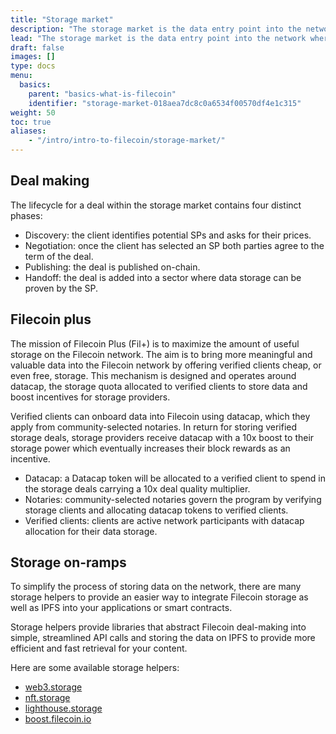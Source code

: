 ```yaml
---
title: "Storage market"
description: "The storage market is the data entry point into the network where storage providers (SPs) and clients negotiate and publish storage deals on-chain."
lead: "The storage market is the data entry point into the network where storage providers and clients negotiate and publish storage deals on-chain."
draft: false
images: []
type: docs
menu:
  basics:
    parent: "basics-what-is-filecoin"
    identifier: "storage-market-018aea7dc8c0a6534f00570df4e1c315"
weight: 50
toc: true
aliases:
    - "/intro/intro-to-filecoin/storage-market/"
---
```


## Deal making

The lifecycle for a deal within the storage market contains four distinct phases:

- Discovery: the client identifies potential SPs and asks for their prices.
- Negotiation: once the client has selected an SP both parties agree to the term of the deal.
- Publishing: the deal is published on-chain.
- Handoff: the deal is added into a sector where data storage can be proven by the SP.

## Filecoin plus  

The mission of Filecoin Plus (Fil+) is to maximize the amount of useful storage on the Filecoin network. The aim is to bring more meaningful and valuable data into the Filecoin network by offering verified clients cheap, or even free, storage. This mechanism is designed and operates around datacap, the storage quota allocated to verified clients to store data and boost incentives for storage providers.  

Verified clients can onboard data into Filecoin using datacap, which they apply from community-selected notaries. In return for storing verified storage deals, storage providers receive datacap with a 10x boost to their storage power which eventually increases their block rewards as an incentive.

- Datacap: a Datacap token will be allocated to a verified client to spend in the storage deals carrying a 10x deal quality multiplier.
- Notaries: community-selected notaries govern the program by verifying storage clients and allocating datacap tokens to verified clients.
- Verified clients: clients are active network participants with datacap allocation for their data storage.

## Storage on-ramps

To simplify the process of storing data on the network, there are many storage helpers to provide an easier way to integrate Filecoin storage as well as IPFS into your applications or smart contracts.

Storage helpers provide libraries that abstract Filecoin deal-making into simple, streamlined API calls and storing the data on IPFS to provide more efficient and fast retrieval for your content.

Here are some available storage helpers:

- [web3.storage](https://web3.storage/)
- [nft.storage](https://nft.storage/)
- [lighthouse.storage](https://www.lighthouse.storage/)
- [boost.filecoin.io](https://boost.filecoin.io/)

